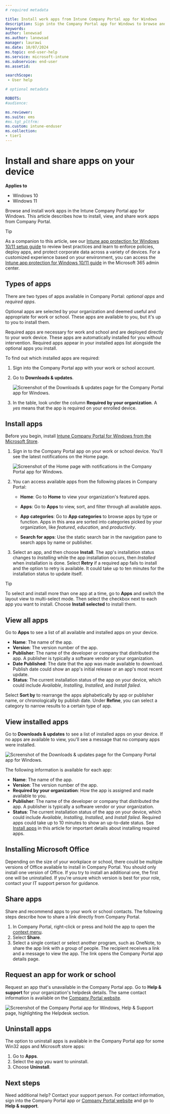 ```yaml
---
# required metadata

title: Install work apps from Intune Company Portal app for Windows
description: Sign into the Company Portal app for Windows to browse and install work or school-related apps on your enrolled device.    
keywords:
author: lenewsad
ms.author: lanewsad
manager: laurawi
ms.date: 10/07/2024
ms.topic: end-user-help
ms.service: microsoft-intune
ms.subservice: end-user
ms.assetid:

searchScope:
 - User help

# optional metadata

ROBOTS:  
#audience:

ms.reviewer: 
ms.suite: ems
#ms.tgt_pltfrm:
ms.custom: intune-enduser
ms.collection:
- tier1
---
```


# Install and share apps on your device  

**Applies to**  
- Windows 10  
- Windows 11  

Browse and install work apps in the Intune Company Portal app for Windows. This article describes how to install, view, and share work apps from Company Portal.    

> [!TIP]
> As a companion to this article, see our ‎[Intune‎ app protection for ‎Windows‎ 10/11 setup guide](https://go.microsoft.com/fwlink/?linkid=2309605) to review best practices and learn to enforce policies, deploy apps, and protect corporate data across a variety of devices. For a customized experience based on your environment, you can access the ‎[Intune‎ app protection for ‎Windows‎ 10/11 guide](https://go.microsoft.com/fwlink/?linkid=2309606) in the Microsoft 365 admin center.  

## Types of apps 

There are two types of apps available in Company Portal: *optional apps* and *required apps*. 

Optional apps are selected by your organization and deemed useful and appropriate for work or school. These apps are available to you, but it's up to you to install them. 

Required apps are necessary for work and school and are deployed directly to your work device. These apps are automatically installed for you without intervention. Required apps appear in your installed apps list alongside the optional apps you install. 

To find out which installed apps are required:  

1. Sign into the Company Portal app with your work or school account.   
1. Go to **Downloads & updates**.  

    ![Screenshot of the Downloads & updates page for the Company Portal app for Windows. ](./media/install-apps-cpapp-windows/windows-companyportal-02.png)  
3. In the table, look under the column **Required by your organization**. A *yes* means that the app is required on your enrolled device.    

## Install apps  
Before you begin, install [Intune Company Portal for Windows from the Microsoft Store](https://apps.microsoft.com/detail/9WZDNCRFJ3PZ).    

1. Sign in to the Company Portal app on your work or school device. You'll see the latest notifications on the Home page.  

    ![Screenshot of the Home page with notifications in the Company Portal app for Windows.](./media/install-apps-cpapp-windows/windows-companyportal-03.png)  
   
2. You can access available apps from the following places in Company Portal:      

    * **Home**: Go to **Home** to view your organization's featured apps.  

    * **Apps**: Go to **Apps** to view, sort, and filter through all available apps.  

    * **App categories**: Go to **App categories** to browse apps by type or function. Apps in this area are sorted into categories picked by your organization, like *featured*, *education*, and *productivity*.  

    * **Search for apps**: Use the static search bar in the navigation pane to search apps by name or publisher.  

3. Select an app, and then choose **Install**. The app's installation status changes to *Installing* while the app installation occurs, then *Installed* when installation is done. Select **Retry** if a required app fails to install and the option to retry is available. It could take up to ten minutes for the installation status to update itself. 

> [!TIP]
> To select and install more than one app at a time, go to **Apps** and switch the layout view to multi-select mode. Then select the checkbox next to each app you want to install. Choose **Install selected** to install them.

## View all apps  
Go to **Apps** to see a list of all available and installed apps on your device. 

* **Name**: The name of the app. 
* **Version**: The version number of the app. 
* **Publisher**: The name of the developer or company that distributed the app. A publisher is typically a software vendor or your organization.  
* **Date Published**: The date that the app was made available to download. Publish date could show an app's initial release or an app's most recent update.
* **Status**: The current installation status of the app on your device, which could include *Available*, *Installing*, *Installed*, and *Install failed*.  

Select **Sort by** to rearrange the apps alphabetically by app or publisher name, or chronologically by publish date. Under **Refine**, you can select a category to narrow results to a certain type of app. 

## View installed apps  
Go to **Downloads & updates** to see a list of installed apps on your device. If no apps are available to view, you'll see a message that no company apps were installed. 
 
![Screenshot of the Downloads & updates page for the Company Portal app for Windows.](./media/install-apps-cpapp-windows/windows-companyportal-02.png)

The following information is available for each app:    

* **Name**: The name of the app. 
* **Version**: The version number of the app. 
* **Required by your organization**: How the app is assigned and made available to you.  
* **Publisher**: The name of the developer or company that distributed the app. A publisher is typically a software vendor or your organization.  
* **Status**: The current installation status of the app on your device, which could include *Available*, *Installing*, *Installed*, and *Install failed*. Required apps could take up to 10 minutes to show an up-to-date status. See [Install apps](#install-apps) in this article for important details about installing required apps.   

## Installing Microsoft Office  
Depending on the size of your workplace or school, there could be multiple versions of Office available to install in Company Portal. You should only install one version of Office. If you try to install an additional one, the first one will be uninstalled. If you're unsure which version is best for your role, contact your IT support person for guidance.  

## Share apps  
Share and recommend apps to your work or school contacts. The following steps describe how to share a link directly from Company Portal.

1. In Company Portal, right-click or press and hold the app to open the [context menu](/windows/uwp/design/controls-and-patterns/menus).  
2. Select **Share**.  
3. Select a single contact or select another program, such as OneNote, to share the app link with a group of people. The recipient receives a link and a message to view the app. The link opens the Company Portal app details page. 
  

## Request an app for work or school  
Request an app that's unavailable in the Company Portal app. Go to **Help & support** for your organization's helpdesk details. The same contact information is available on the [Company Portal website](https://go.microsoft.com/fwlink/?linkid=2010980).  

  ![Screenshot of the Company Portal app for Windows, Help & Support page, highlighting the Helpdesk section.](./media/install-apps-cpapp-windows/1812_UCP_Help_Support_helpdesk.png)  

## Uninstall apps  

The option to uninstall apps is available in the Company Portal app for some Win32 apps and Microsoft store apps:  
1. Go to **Apps**.  
2. Select the app you want to uninstall.  
3. Choose **Uninstall**.  

## Next steps  

Need additional help? Contact your support person. For contact information, sign into the Company Portal app or [Company Portal website](https://go.microsoft.com/fwlink/?linkid=2010980) and go to **Help & support**.  
